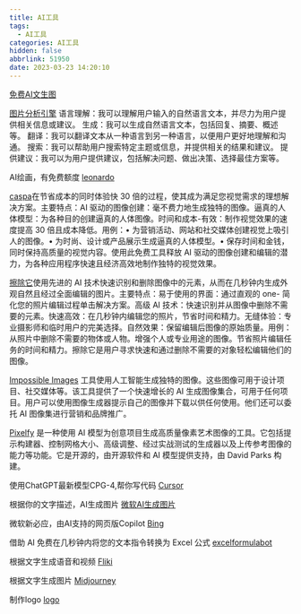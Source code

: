 ```yaml
---
title: AI工具
tags:
  - AI工具
categories: AI工具
hidden: false
abbrlink: 51950
date: 2023-03-23 14:20:10
---
```


[免费AI文生图](https://rohkife.domcloud.io/)

[图片分析引擎](https://llava.hliu.cc/)
语言理解：我可以理解用户输入的自然语言文本，并尽力为用户提供相关信息或建议。
生成：我可以生成自然语言文本，包括回复、摘要、概述等。
翻译：我可以翻译文本从一种语言到另一种语言，以便用户更好地理解和沟通。
搜索：我可以帮助用户搜索特定主题或信息，并提供相关的结果和建议。
提供建议：我可以为用户提供建议，包括解决问题、做出决策、选择最佳方案等。

AI绘画，有免费额度
[leonardo](https://app.leonardo.ai/)

[caspa](https://www.caspa.ai)在节省成本的同时体验快 30 倍的过程，使其成为满足您视觉需求的理想解决方案。主要特点：AI 驱动的图像创建：毫不费力地生成独特的图像。逼真的人体模型：为各种目的创建逼真的人体图像。时间和成本-有效：制作视觉效果的速度提高 30 倍且成本降低。用例：• 为营销活动、网站和社交媒体创建视觉上吸引人的图像。• 为时尚、设计或产品展示生成逼真的人体模型。• 保存时间和金钱，同时保持高质量的视觉内容。使用此免费工具释放 AI 驱动的图像创建和编辑的潜力，为各种应用程序快速且经济高效地制作独特的视觉效果。

[擦除它](https://erase-it.cloudinary.com)使用先进的 AI 技术快速识别和删除图像中的元素，从而在几秒钟内生成外观自然且经过全面编辑的图片。主要特点：易于使用的界面：通过直观的 one- 简化您的照片编辑过程单击解决方案。高级 AI 技术：快速识别并从图像中删除不需要的元素。快速高效：在几秒钟内编辑您的照片，节省时间和精力。无缝体验：专业摄影师和临时用户的完美选择。自然效果：保留编辑后图像的原始质量。用例：从照片中删除不需要的物体或人物。增强个人或专业用途的图像。节省照片编辑任务的时间和精力。擦除它是用户寻求快速和通过删除不需要的对象轻松编辑他们的图像。

[Impossible Images](https://impossibleimages.ai) 工具使用人工智能生成独特的图像。这些图像可用于设计项目、社交媒体等。该工具提供了一个快速增长的 AI 生成图像集合，可用于任何项目。用户可以使用图像生成器提示自己的图像并下载以供任何使用。他们还可以委托 AI 图像集进行营销和品牌推广。

[Pixelfy](https://www.pixelfy.ai) 是一种使用 AI 模型为创意项目生成高质量像素艺术图像的工具。它包括提示构建器、控制网格大小、高级调整、经过实战测试的生成器以及上传参考图像的能力等功能。它是开源的，由开源软件和 AI 模型提供支持，由 David Parks 构建。

使用ChatGPT最新模型CPG-4,帮你写代码
[Cursor](https://www.cursor.so/)

根据你的文字描述，AI生成图片
[微软AI生成图片](https://www.bing.com/images/create)

微软新必应，由AI支持的网页版Copilot
[Bing](https://www.bing.com/)

借助 AI 免费在几秒钟内将您的文本指令转换为 Excel 公式
[excelformulabot](https://excelformulabot.com)

根据文字生成语音和视频
[Fliki](https://fliki.ai/)

根据文字生成图片
[Midjourney](https://midjourney.com)

制作logo
[logo](https://looka.com/)